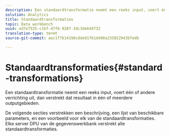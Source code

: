 ```yaml
---
description: Een standaardtransformatie neemt een reeks input, voert één of andere verrichting uit, dan verstrekt dat resultaat in één of meerdere outputgebieden.
solution: Analytics
title: Standaardtransformaties
topic: Data workbench
uuid: ed7e7525-c1bf-47f6-9287-3dc3de644732
translation-type: tm+mt
source-git-commit: aec1f7b14198cdde91f61d490a235022943bfedb

---
```



# Standaardtransformaties{#standard-transformations}

Een standaardtransformatie neemt een reeks input, voert één of andere verrichting uit, dan verstrekt dat resultaat in één of meerdere outputgebieden.

De volgende secties verstrekken een beschrijving, een lijst van beschikbare parameters, en een voorbeeld voor elk van de standaardtransformaties. Elke server DPU van de gegevenswerkbank verstrekt alle standaardtransformaties.
